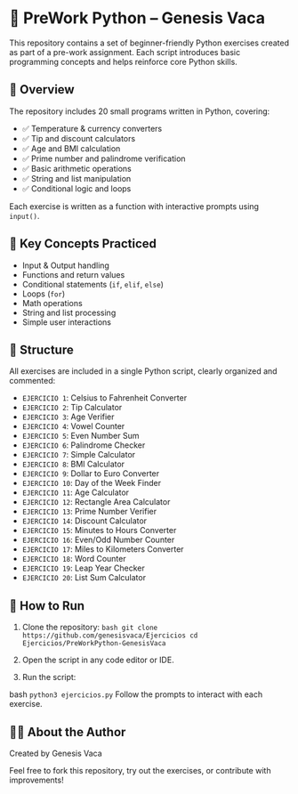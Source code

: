 # 🐍 PreWork Python – Genesis Vaca

This repository contains a set of beginner-friendly Python exercises created as part of a pre-work assignment. Each script introduces basic programming concepts and helps reinforce core Python skills.

## 📘 Overview

The repository includes 20 small programs written in Python, covering:

- ✅ Temperature & currency converters  
- ✅ Tip and discount calculators  
- ✅ Age and BMI calculation  
- ✅ Prime number and palindrome verification  
- ✅ Basic arithmetic operations  
- ✅ String and list manipulation  
- ✅ Conditional logic and loops  

Each exercise is written as a function with interactive prompts using `input()`.

## 🧠 Key Concepts Practiced

- Input & Output handling  
- Functions and return values  
- Conditional statements (`if`, `elif`, `else`)  
- Loops (`for`)  
- Math operations  
- String and list processing  
- Simple user interactions  

## 📁 Structure

All exercises are included in a single Python script, clearly organized and commented:

- `EJERCICIO 1`: Celsius to Fahrenheit Converter  
- `EJERCICIO 2`: Tip Calculator  
- `EJERCICIO 3`: Age Verifier  
- `EJERCICIO 4`: Vowel Counter  
- `EJERCICIO 5`: Even Number Sum  
- `EJERCICIO 6`: Palindrome Checker  
- `EJERCICIO 7`: Simple Calculator  
- `EJERCICIO 8`: BMI Calculator  
- `EJERCICIO 9`: Dollar to Euro Converter  
- `EJERCICIO 10`: Day of the Week Finder  
- `EJERCICIO 11`: Age Calculator  
- `EJERCICIO 12`: Rectangle Area Calculator  
- `EJERCICIO 13`: Prime Number Verifier  
- `EJERCICIO 14`: Discount Calculator  
- `EJERCICIO 15`: Minutes to Hours Converter  
- `EJERCICIO 16`: Even/Odd Number Counter  
- `EJERCICIO 17`: Miles to Kilometers Converter  
- `EJERCICIO 18`: Word Counter  
- `EJERCICIO 19`: Leap Year Checker  
- `EJERCICIO 20`: List Sum Calculator  

## 🚀 How to Run

1. Clone the repository:
`bash
git clone https://github.com/genesisvaca/Ejercicios
cd Ejercicios/PreWorkPython-GenesisVaca`

2. Open the script in any code editor or IDE.

3. Run the script:

bash
`python3 ejercicios.py`
Follow the prompts to interact with each exercise.

## 👩‍💻 About the Author
Created by Genesis Vaca

Feel free to fork this repository, try out the exercises, or contribute with improvements!
